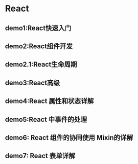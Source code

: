 React
=============

demo1:React快速入门
-------------

demo2:React组件开发
-------------

demo2.1:React生命周期
-------------

demo3:React高级
-------------

demo4:React 属性和状态详解
-------------

demo5:React 中事件的处理
-------------

demo6: React 组件的协同使用  Mixin的详解
-------------

demo7: React 表单详解
-------------